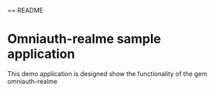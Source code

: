 == README
# Omniauth-realme sample application

This demo application is designed show the functionality of the gem omniauth-realme

